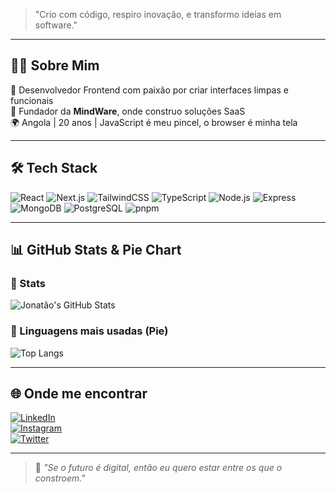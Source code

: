 
> "Crio com código, respiro inovação, e transformo ideias em software."

---

## 🧑‍💻 Sobre Mim

🎯 Desenvolvedor Frontend com paixão por criar interfaces limpas e funcionais  
🚀 Fundador da **MindWare**, onde construo soluções SaaS  
🌍 Angola | 20 anos | JavaScript é meu pincel, o browser é minha tela  

---

## 🛠️ Tech Stack

![React](https://img.shields.io/badge/-React-61DAFB?style=for-the-badge&logo=react&logoColor=white)
![Next.js](https://img.shields.io/badge/-Next.js-000000?style=for-the-badge&logo=next.js&logoColor=white)
![TailwindCSS](https://img.shields.io/badge/-TailwindCSS-38B2AC?style=for-the-badge&logo=tailwind-css&logoColor=white)
![TypeScript](https://img.shields.io/badge/-TypeScript-3178C6?style=for-the-badge&logo=typescript&logoColor=white)
![Node.js](https://img.shields.io/badge/-Node.js-339933?style=for-the-badge&logo=node.js&logoColor=white)
![Express](https://img.shields.io/badge/-Express-000000?style=for-the-badge&logo=express&logoColor=white)
![MongoDB](https://img.shields.io/badge/-MongoDB-47A248?style=for-the-badge&logo=mongodb&logoColor=white)
![PostgreSQL](https://img.shields.io/badge/-PostgreSQL-336791?style=for-the-badge&logo=postgresql&logoColor=white)
![pnpm](https://img.shields.io/badge/-pnpm-F69220?style=for-the-badge&logo=pnpm&logoColor=black)

---

## 📊 GitHub Stats & Pie Chart

### 🌟 Stats

![Jonatão's GitHub Stats](https://github-readme-stats.vercel.app/api?username=jonataocardoso&show_icons=true&theme=radical&hide_title=true&count_private=true)

### 🧠 Linguagens mais usadas (Pie)

![Top Langs](https://github-readme-stats.vercel.app/api/top-langs/?username=jonataocardoso&layout=compact&theme=radical)

---

## 🌐 Onde me encontrar

[![LinkedIn](https://img.shields.io/badge/-LinkedIn-0A66C2?style=for-the-badge&logo=linkedin&logoColor=white)](https://www.linkedin.com/in/jonataocardoso)  
[![Instagram](https://img.shields.io/badge/-Instagram-E4405F?style=for-the-badge&logo=instagram&logoColor=white)](https://instagram.com/jonatocardoso)  
[![Twitter](https://img.shields.io/badge/-Twitter-1DA1F2?style=for-the-badge&logo=twitter&logoColor=white)](https://twitter.com/jonatocardoso)

---

> 💬 *"Se o futuro é digital, então eu quero estar entre os que o constroem."*
